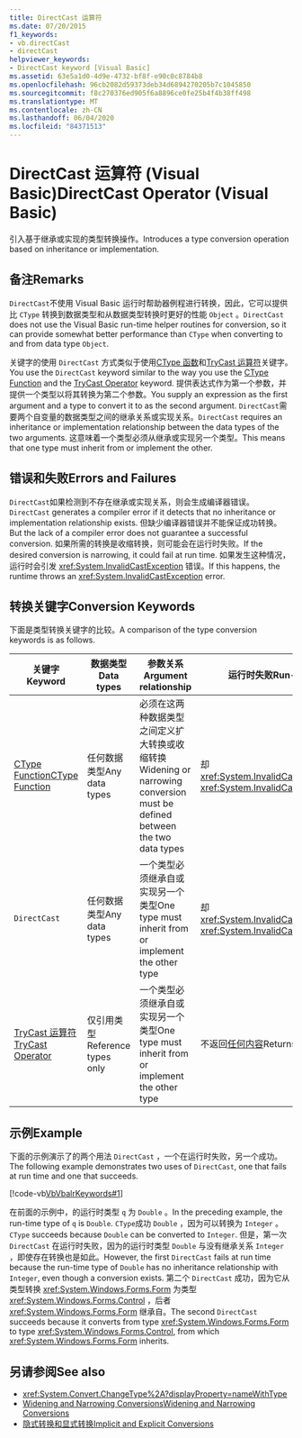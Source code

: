 ```yaml
---
title: DirectCast 运算符
ms.date: 07/20/2015
f1_keywords:
- vb.directCast
- directCast
helpviewer_keywords:
- DirectCast keyword [Visual Basic]
ms.assetid: 63e5a1d0-4d9e-4732-bf8f-e90c0c8784b8
ms.openlocfilehash: 96cb2082d59373deb34d6894270205b7c1045850
ms.sourcegitcommit: f8c270376ed905f6a8896ce0fe25b4f4b38ff498
ms.translationtype: MT
ms.contentlocale: zh-CN
ms.lasthandoff: 06/04/2020
ms.locfileid: "84371513"
---
```

# <a name="directcast-operator-visual-basic"></a><span data-ttu-id="836c4-102">DirectCast 运算符 (Visual Basic)</span><span class="sxs-lookup"><span data-stu-id="836c4-102">DirectCast Operator (Visual Basic)</span></span>
<span data-ttu-id="836c4-103">引入基于继承或实现的类型转换操作。</span><span class="sxs-lookup"><span data-stu-id="836c4-103">Introduces a type conversion operation based on inheritance or implementation.</span></span>  
  
## <a name="remarks"></a><span data-ttu-id="836c4-104">备注</span><span class="sxs-lookup"><span data-stu-id="836c4-104">Remarks</span></span>  
 <span data-ttu-id="836c4-105">`DirectCast`不使用 Visual Basic 运行时帮助器例程进行转换，因此，它可以提供比 `CType` 转换到数据类型和从数据类型转换时更好的性能 `Object` 。</span><span class="sxs-lookup"><span data-stu-id="836c4-105">`DirectCast` does not use the Visual Basic run-time helper routines for conversion, so it can provide somewhat better performance than `CType` when converting to and from data type `Object`.</span></span>  
  
 <span data-ttu-id="836c4-106">关键字的使用 `DirectCast` 方式类似于使用[CType 函数](../functions/ctype-function.md)和[TryCast 运算符](trycast-operator.md)关键字。</span><span class="sxs-lookup"><span data-stu-id="836c4-106">You use the `DirectCast` keyword similar to the way you use the [CType Function](../functions/ctype-function.md) and the [TryCast Operator](trycast-operator.md) keyword.</span></span> <span data-ttu-id="836c4-107">提供表达式作为第一个参数，并提供一个类型以将其转换为第二个参数。</span><span class="sxs-lookup"><span data-stu-id="836c4-107">You supply an expression as the first argument and a type to convert it to as the second argument.</span></span> <span data-ttu-id="836c4-108">`DirectCast`需要两个自变量的数据类型之间的继承关系或实现关系。</span><span class="sxs-lookup"><span data-stu-id="836c4-108">`DirectCast` requires an inheritance or implementation relationship between the data types of the two arguments.</span></span> <span data-ttu-id="836c4-109">这意味着一个类型必须从继承或实现另一个类型。</span><span class="sxs-lookup"><span data-stu-id="836c4-109">This means that one type must inherit from or implement the other.</span></span>  
  
## <a name="errors-and-failures"></a><span data-ttu-id="836c4-110">错误和失败</span><span class="sxs-lookup"><span data-stu-id="836c4-110">Errors and Failures</span></span>  
 <span data-ttu-id="836c4-111">`DirectCast`如果检测到不存在继承或实现关系，则会生成编译器错误。</span><span class="sxs-lookup"><span data-stu-id="836c4-111">`DirectCast` generates a compiler error if it detects that no inheritance or implementation relationship exists.</span></span> <span data-ttu-id="836c4-112">但缺少编译器错误并不能保证成功转换。</span><span class="sxs-lookup"><span data-stu-id="836c4-112">But the lack of a compiler error does not guarantee a successful conversion.</span></span> <span data-ttu-id="836c4-113">如果所需的转换是收缩转换，则可能会在运行时失败。</span><span class="sxs-lookup"><span data-stu-id="836c4-113">If the desired conversion is narrowing, it could fail at run time.</span></span> <span data-ttu-id="836c4-114">如果发生这种情况，运行时会引发 <xref:System.InvalidCastException> 错误。</span><span class="sxs-lookup"><span data-stu-id="836c4-114">If this happens, the runtime throws an <xref:System.InvalidCastException> error.</span></span>  
  
## <a name="conversion-keywords"></a><span data-ttu-id="836c4-115">转换关键字</span><span class="sxs-lookup"><span data-stu-id="836c4-115">Conversion Keywords</span></span>  
 <span data-ttu-id="836c4-116">下面是类型转换关键字的比较。</span><span class="sxs-lookup"><span data-stu-id="836c4-116">A comparison of the type conversion keywords is as follows.</span></span>  
  
|<span data-ttu-id="836c4-117">关键字</span><span class="sxs-lookup"><span data-stu-id="836c4-117">Keyword</span></span>|<span data-ttu-id="836c4-118">数据类型</span><span class="sxs-lookup"><span data-stu-id="836c4-118">Data types</span></span>|<span data-ttu-id="836c4-119">参数关系</span><span class="sxs-lookup"><span data-stu-id="836c4-119">Argument relationship</span></span>|<span data-ttu-id="836c4-120">运行时失败</span><span class="sxs-lookup"><span data-stu-id="836c4-120">Run-time failure</span></span>|  
|---|---|---|---|  
|[<span data-ttu-id="836c4-121">CType Function</span><span class="sxs-lookup"><span data-stu-id="836c4-121">CType Function</span></span>](../functions/ctype-function.md)|<span data-ttu-id="836c4-122">任何数据类型</span><span class="sxs-lookup"><span data-stu-id="836c4-122">Any data types</span></span>|<span data-ttu-id="836c4-123">必须在这两种数据类型之间定义扩大转换或收缩转换</span><span class="sxs-lookup"><span data-stu-id="836c4-123">Widening or narrowing conversion must be defined between the two data types</span></span>|<span data-ttu-id="836c4-124">却<xref:System.InvalidCastException></span><span class="sxs-lookup"><span data-stu-id="836c4-124">Throws <xref:System.InvalidCastException></span></span>|  
|`DirectCast`|<span data-ttu-id="836c4-125">任何数据类型</span><span class="sxs-lookup"><span data-stu-id="836c4-125">Any data types</span></span>|<span data-ttu-id="836c4-126">一个类型必须继承自或实现另一个类型</span><span class="sxs-lookup"><span data-stu-id="836c4-126">One type must inherit from or implement the other type</span></span>|<span data-ttu-id="836c4-127">却<xref:System.InvalidCastException></span><span class="sxs-lookup"><span data-stu-id="836c4-127">Throws <xref:System.InvalidCastException></span></span>|  
|[<span data-ttu-id="836c4-128">TryCast 运算符</span><span class="sxs-lookup"><span data-stu-id="836c4-128">TryCast Operator</span></span>](trycast-operator.md)|<span data-ttu-id="836c4-129">仅引用类型</span><span class="sxs-lookup"><span data-stu-id="836c4-129">Reference types only</span></span>|<span data-ttu-id="836c4-130">一个类型必须继承自或实现另一个类型</span><span class="sxs-lookup"><span data-stu-id="836c4-130">One type must inherit from or implement the other type</span></span>|<span data-ttu-id="836c4-131">不返回[任何内容](../nothing.md)</span><span class="sxs-lookup"><span data-stu-id="836c4-131">Returns [Nothing](../nothing.md)</span></span>|  
  
## <a name="example"></a><span data-ttu-id="836c4-132">示例</span><span class="sxs-lookup"><span data-stu-id="836c4-132">Example</span></span>  
 <span data-ttu-id="836c4-133">下面的示例演示了的两个用法 `DirectCast` ，一个在运行时失败，另一个成功。</span><span class="sxs-lookup"><span data-stu-id="836c4-133">The following example demonstrates two uses of `DirectCast`, one that fails at run time and one that succeeds.</span></span>  
  
 [!code-vb[VbVbalrKeywords#1](~/samples/snippets/visualbasic/VS_Snippets_VBCSharp/VbVbalrKeywords/VB/Class1.vb#1)]  
  
 <span data-ttu-id="836c4-134">在前面的示例中，的运行时类型 `q` 为 `Double` 。</span><span class="sxs-lookup"><span data-stu-id="836c4-134">In the preceding example, the run-time type of `q` is `Double`.</span></span> <span data-ttu-id="836c4-135">`CType`成功 `Double` ，因为可以转换为 `Integer` 。</span><span class="sxs-lookup"><span data-stu-id="836c4-135">`CType` succeeds because `Double` can be converted to `Integer`.</span></span> <span data-ttu-id="836c4-136">但是，第一次 `DirectCast` 在运行时失败，因为的运行时类型 `Double` 与没有继承关系 `Integer` ，即使存在转换也是如此。</span><span class="sxs-lookup"><span data-stu-id="836c4-136">However, the first `DirectCast` fails at run time because the run-time type of `Double` has no inheritance relationship with `Integer`, even though a conversion exists.</span></span> <span data-ttu-id="836c4-137">第二个 `DirectCast` 成功，因为它从类型转换 <xref:System.Windows.Forms.Form> 为类型 <xref:System.Windows.Forms.Control> ，后者 <xref:System.Windows.Forms.Form> 继承自。</span><span class="sxs-lookup"><span data-stu-id="836c4-137">The second `DirectCast` succeeds because it converts from type <xref:System.Windows.Forms.Form> to type <xref:System.Windows.Forms.Control>, from which <xref:System.Windows.Forms.Form> inherits.</span></span>  
  
## <a name="see-also"></a><span data-ttu-id="836c4-138">另请参阅</span><span class="sxs-lookup"><span data-stu-id="836c4-138">See also</span></span>

- <xref:System.Convert.ChangeType%2A?displayProperty=nameWithType>
- [<span data-ttu-id="836c4-139">Widening and Narrowing Conversions</span><span class="sxs-lookup"><span data-stu-id="836c4-139">Widening and Narrowing Conversions</span></span>](../../programming-guide/language-features/data-types/widening-and-narrowing-conversions.md)
- [<span data-ttu-id="836c4-140">隐式转换和显式转换</span><span class="sxs-lookup"><span data-stu-id="836c4-140">Implicit and Explicit Conversions</span></span>](../../programming-guide/language-features/data-types/implicit-and-explicit-conversions.md)
